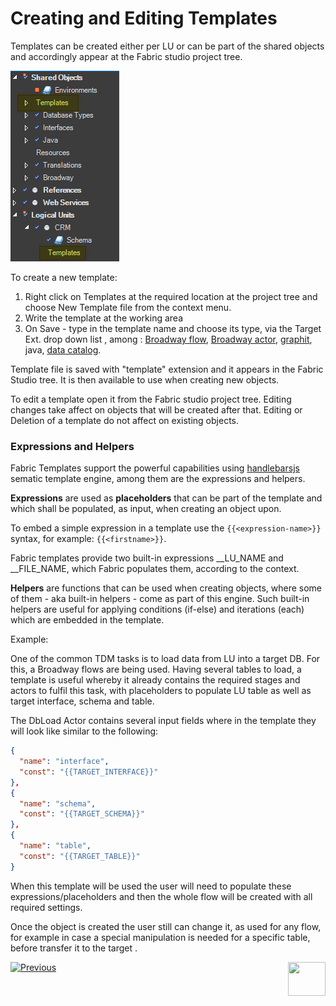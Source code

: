 # Creating and Editing Templates

Templates can be created either per LU or can be part of the shared objects and accordingly appear at the Fabric studio project tree.

![image](images/templates_01.png)

To create a new template:

1. Right click on Templates at the required location at the project tree and choose  New Template file from the context menu.
2. Write the template at the working area
3. On Save - type in the template name and choose its type, via the Target Ext. drop down list , among : [Broadway flow](/articles/19_Broadway/02a_broadway_flow_overview.md), [Broadway actor](/articles/19_Broadway/03_broadway_actor.md), [graphit](/articles/15_web_services_and_graphit/17_Graphit/01_graphit_overview.md), java, [data catalog](/articles/33_data_catalog/01_data_catalog_overview.md).  

Template file is saved with "template" extension and it appears in the Fabric Studio tree. It is then available to use when creating new objects.



To edit a template open it from the Fabric studio project tree. Editing changes take affect on objects that will be created after that. Editing or Deletion of a template do not affect on existing objects. 

 

### Expressions and Helpers

Fabric Templates support the powerful capabilities using [handlebarsjs](https://handlebarsjs.com/) sematic template engine, among them are the expressions and helpers. 

**Expressions** are used as **placeholders** that can be part of the template and which shall be populated, as input, when creating an object upon.

To embed a simple expression in a template use the `{{<expression-name>}}`  syntax, for example:  `{{<firstname>}}`. 

Fabric templates provide two built-in expressions  \_\_LU_NAME and \_\_FILE_NAME, which Fabric populates them, according to the context.

**Helpers** are functions that can be used when creating objects, where some of them - aka built-in helpers - come as part of this engine. Such built-in helpers are useful for applying conditions (if-else) and iterations (each) which are embedded in the template.  

Example:

One of the common TDM tasks is to load data from LU into a target DB. For this, a Broadway flows are being used. Having several tables to load, a template is useful whereby it already contains the required stages and actors to fulfil this task, with placeholders to populate LU table as well as target interface, schema and table. 

The DbLoad Actor contains several input fields where in the template they will look like similar to the following:

```json
{
  "name": "interface",
  "const": "{{TARGET_INTERFACE}}"
},
{
  "name": "schema",
  "const": "{{TARGET_SCHEMA}}"
},
{
  "name": "table",
  "const": "{{TARGET_TABLE}}"
}
```

When this template will be used the user will need to populate these expressions/placeholders and then the whole flow will be created with all required settings.

Once the object is created the user still can change it, as used for any flow, for example in case a special manipulation is needed for a specific table, before transfer it to the target	. 



[![Previous](/articles/images/Previous.png)](01_templates_overview.md)[<img align="right" width="60" height="54" src="/articles/images/Next.png">](03_using_templates.md)  

